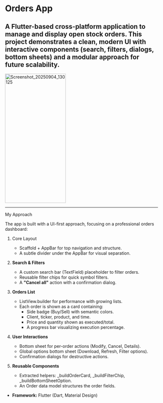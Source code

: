 #  Orders App

A Flutter-based cross-platform application to manage and display open stock orders.
This project demonstrates a clean, modern UI with interactive components (search, filters, dialogs, bottom sheets) and a modular approach for future scalability.
---
<img width="200" height="423.5" alt="Screenshot_20250904_130125" src="https://github.com/user-attachments/assets/542bb04b-f2fc-4c95-9d7a-813ad7be3145" />

---

 My Approach

The app is built with a UI-first approach, focusing on a professional orders dashboard:

1. Core Layout
   - Scaffold + AppBar for top navigation and structure.
   - A subtle divider under the AppBar for visual separation.

2. **Search & Filters**
   - A custom search bar (TextField) placeholder to filter orders.
   - Reusable filter chips for quick symbol filters.
   - A **"Cancel all"** action with a confirmation dialog.

3. **Orders List**
   - ListView.builder for performance with growing lists.
   - Each order is shown as a card containing:
     - Side badge (Buy/Sell) with semantic colors.
     - Client, ticker, product, and time.
     - Price and quantity shown as executed/total.
     - A progress bar visualizing execution percentage.

4. **User Interactions**
   - Bottom sheet for per-order actions (Modify, Cancel, Details).
   - Global options bottom sheet (Download, Refresh, Filter options).
   - Confirmation dialogs for destructive actions.

5. **Reusable Components**
   - Extracted helpers: _buildOrderCard, _buildFilterChip, _buildBottomSheetOption.
   - An Order data model structures the order fields.






- **Framework:** Flutter (Dart, Material Design)


